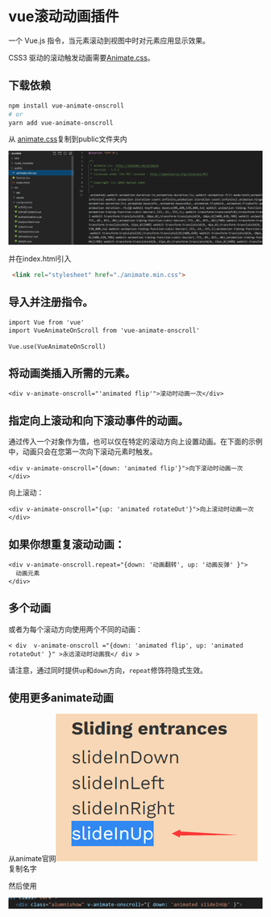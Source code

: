 # vue滚动动画插件

一个 Vue.js 指令，当元素滚动到视图中时对元素应用显示效果。

CSS3 驱动的滚动触发动画需要[Animate.css](https://daneden.github.io/animate.css/)。

## 下载依赖

```bash
npm install vue-animate-onscroll
# or
yarn add vue-animate-onscroll
```

从 [animate.css](https://cdn.jsdelivr.net/npm/animate.css@3.5.2/animate.min.css)复制到public文件夹内

![1647936426257](image/1647936426257.png)

并在index.html引入

```html
 <link rel="stylesheet" href="./animate.min.css">
```



## 导入并注册指令。

```vue
import Vue from 'vue'
import VueAnimateOnScroll from 'vue-animate-onscroll'

Vue.use(VueAnimateOnScroll)
```

## 将动画类插入所需的元素。

```vue
<div v-animate-onscroll="'animated flip'">滚动时动画一次</div>
```

## 指定向上滚动和向下滚动事件的动画。

 通过传入一个对象作为值，也可以仅在特定的滚动方向上设置动画。在下面的示例中，动画只会在您第一次向下滚动元素时触发。 

```vue
<div v-animate-onscroll="{down: 'animated flip'}">向下滚动时动画一次</div>
```

 向上滚动： 

```vue
<div v-animate-onscroll="{up: 'animated rotateOut'}">向上滚动时动画一次</div>
```

## 如果你想重复滚动动画：

```vue
<div v-animate-onscroll.repeat="{down: '动画翻转', up: '动画反弹' }">
  动画元素
</div>
```

## 多个动画

或者为每个滚动方向使用两个不同的动画：

```vue
< div  v-animate-onscroll ="{down: 'animated flip', up: 'animated rotateOut' }" >永远滚动时动画我</ div >
```

请注意，通过同时提供`up`和`down`方向，`repeat`修饰符隐式生效。

## 使用更多animate动画

从animate官网![1647936341742](image/1647936341742.png)复制名字

然后使用

![1647936365378](image/1647936365378.png)

